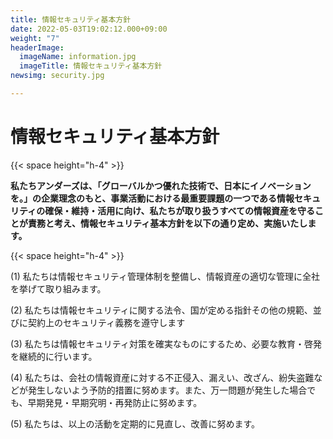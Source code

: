 ```yaml
---
title: 情報セキュリティ基本方針
date: 2022-05-03T19:02:12.000+09:00
weight: "7"
headerImage:
  imageName: information.jpg
  imageTitle: 情報セキュリティ基本方針
newsimg: security.jpg

---
```

# 情報セキュリティ基本方針

{{< space height="h-4" >}}

**私たちアンダーズは、「グローバルかつ優れた技術で、日本にイノベーションを。」の企業理念のもと、事業活動における最重要課題の一つである情報セキュリティの確保・維持・活用に向け、私たちが取り扱うすべての情報資産を守ることが責務と考え、情報セキュリティ基本方針を以下の通り定め、実施いたします。**

{{< space height="h-4" >}}

(1) 私たちは情報セキュリティ管理体制を整備し、情報資産の適切な管理に全社を挙げて取り組みます。

(2) 私たちは情報セキュリティに関する法令、国が定める指針その他の規範、並びに契約上のセキュリティ義務を遵守します

(3) 私たちは情報セキュリティ対策を確実なものにするため、必要な教育・啓発を継続的に行います。

(4) 私たちは、会社の情報資産に対する不正侵入、漏えい、改ざん、紛失盗難などが発生しないよう予防的措置に努めます。また、万一問題が発生した場合でも、早期発見・早期究明・再発防止に努めます。

(5) 私たちは、以上の活動を定期的に見直し、改善に努めます。